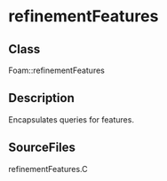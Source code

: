 # refinementFeatures 
## Class
Foam::refinementFeatures

## Description
Encapsulates queries for features.

## SourceFiles
refinementFeatures.C

